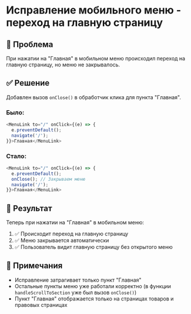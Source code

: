 # Исправление мобильного меню - переход на главную страницу

## 🐛 Проблема
При нажатии на "Главная" в мобильном меню происходил переход на главную страницу, но меню не закрывалось.

## ✅ Решение
Добавлен вызов `onClose()` в обработчик клика для пункта "Главная".

### Было:
```typescript
<MenuLink to="/" onClick={(e) => {
  e.preventDefault();
  navigate('/');
}}>Главная</MenuLink>
```

### Стало:
```typescript
<MenuLink to="/" onClick={(e) => {
  e.preventDefault();
  onClose(); // Закрываем меню
  navigate('/');
}}>Главная</MenuLink>
```

## 🎯 Результат
Теперь при нажатии на "Главная" в мобильном меню:
1. ✅ Происходит переход на главную страницу
2. ✅ Меню закрывается автоматически
3. ✅ Пользователь видит главную страницу без открытого меню

## 📝 Примечания
- Исправление затрагивает только пункт "Главная"
- Остальные пункты меню уже работали корректно (в функции `handleScrollToSection` уже был вызов `onClose()`)
- Пункт "Главная" отображается только на страницах товаров и правовых страницах
